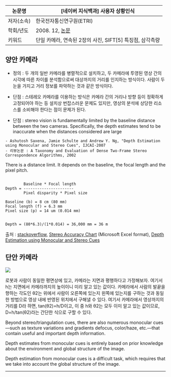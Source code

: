|논문명|[네이버 지식백과] 사용자 상황인식|
|-|-|
|저자(소속)|한국전자통신연구원(ETRI)|
|학회/년도| 2008. 12, [논문](http://terms.naver.com/entry.nhn?docId=3473050&cid=58468&categoryId=58468)|
|키워드|단일 카메라, 연속된 2장의 사진, SIFT[5] 특징점, 삼각측량|

## 양안 카메라

- 정의 : 두 개의 일반 카메라를 병렬적으로 설치하고, 두 카메라에 투영된 영상 간의 시각에 따른 차이를 분석함으로써 대상까지의 거리를 인지하는 방식이다. 사람이 두 눈을 가지고 거리 정보를 파악하는 것과 같은 방식이다.

- 단점 : 스테레오 카메라를 이용하는 방식은 카메라 간의 거리나 방향 등이 정확하게 고정되어야 하는 등 설치상 번잡스러운 문제도 있지만, 영상의 분석에 상당한 리소스를 소비해야 한다는 점이 문제가 된다.

- 단점 : stereo vision is fundamentally limited by the baseline distance between the two cameras. Specifically, the depth estimates tend to be inaccurate when the distances
considered are large

```
- Ashutosh Saxena, Jamie Schulte and Andrew Y. Ng, "Depth Estimation using Monocular and Stereo Cues", IJCAI-2007
- 리뷰논문 : A Taxonomy and Evaluation of Dense Two-Frame Stereo Correspondence Algorithms, 2002
```
There is a distance limit. It depends on the baseline, the focal length and the pixel pitch.


```

        Baseline * Focal length
Depth = ----------------------
        Pixel disparity * Pixel size

Baseline (b) = 8 cm (80 mm)
Focal length (f) = 6.3 mm
Pixel size (p) = 14 um (0.014 mm)


Depth = (80*6.3)/(1*0.014) = 36,000 mm = 36 m
```

출처 : [stackoverflow](https://stackoverflow.com/questions/19421003/how-field-of-view-changes-depth-estimation-in-stereo-vision), [Stereo Accuracy Chart](https://www.ptgrey.com/KB/10022) (Microsoft Excel format), [Depth Estimation using Monocular and Stereo Cues](https://pdfs.semanticscholar.org/4953/1103099c8d17ea34eb09433688e84de4f35f.pdf)

## 단안 카메라 

![](https://i.imgur.com/h9crnc1.png)

로봇과 사람이 동일한 평면상에 있고, 카메라는 지면과 평행하다고 가정해보자. 여기서 h는 지면에서 카메라까지의 높이이니 미리 알고 있는 값이다. 카메라에서 사람의 발끝을 향하는 각도인 θ2는 위에서 사람이 오른쪽에 있는지 왼쪽에 있는지를 구하는 것과 동일한 방법으로 영상 내에 반영된 위치에서 구해낼 수 있다. 여기서 카메라에서 영상까지의 거리를 D라 하면, tan(θ2)=h/D이고, 이 중 h와 θ2는 모두 이미 알고 있는 값이므로, D=h/tan(θ2)라는 간단한 식으로 구할 수 있다.

Beyond stereo/triangulation cues, there are also numerous monocular cues—such as texture variations and gradients defocus, color/haze, etc.—that contain useful and important
depth information.

Depth estimates from monocular cues is entirely based on prior knowledge about the environment and global structure of the image. 

Depth estimation from monocular cues is a difficult task, which requires that we take into account the global structure of the image.


---




